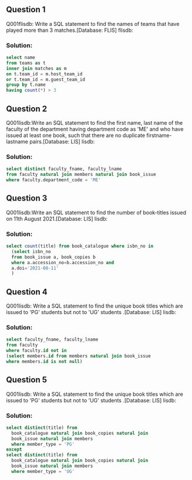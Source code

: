 
## Question 1
Q001flisdb: Write a SQL statement to find the names of teams that have played more than 3 matches.[Database: FLIS] flisdb:

### Solution:
```SQL
select name
from teams as t
inner join matches as m
on t.team_id = m.host_team_id
or t.team_id = m.guest_team_id
group by t.name
having count(*) > 3
```

## Question 2
Q001lisdb:Write an SQL statement to find the first name, last name of the faculty of the department having department code as 'ME' and who have issued at least one book, such that there are no duplicate firstname-lastname pairs.[Database: LIS] lisdb:

### Solution:
```SQL
select distinct faculty_fname, faculty_lname
from faculty natural join members natural join book_issue
where faculty.department_code = 'ME'
```
## Question 3
Q001lisdb:Write an SQL statement to find the number of book-titles issued on 11th August 2021.[Database: LIS] lisdb:

### Solution:
```SQL
select count(title) from book_catalogue where isbn_no in
  (select isbn_no
  from book_issue a, book_copies b
  where a.accession_no=b.accession_no and
  a.doi='2021-08-11'
  )
```
## Question 4
Q001lisdb: Write a SQL statement to find the unique book titles which are issued to 'PG' students but not to 'UG' students .[Database: LIS] lisdb:

### Solution:
```SQL
select faculty_fname, faculty_lname
from faculty
where faculty.id not in
(select members.id from members natural join book_issue
where members.id is not null)
```
## Question 5
Q001lisdb: Write a SQL statement to find the unique book titles which are issued to 'PG' students but not to 'UG' students .[Database: LIS] lisdb:

### Solution:
```SQL
select distinct(title) from
  book_catalogue natural join book_copies natural join
  book_issue natural join members
  where member_type = 'PG'
except
select distinct(title) from
  book_catalogue natural join book_copies natural join
  book_issue natural join members
  where member_type = 'UG'
```